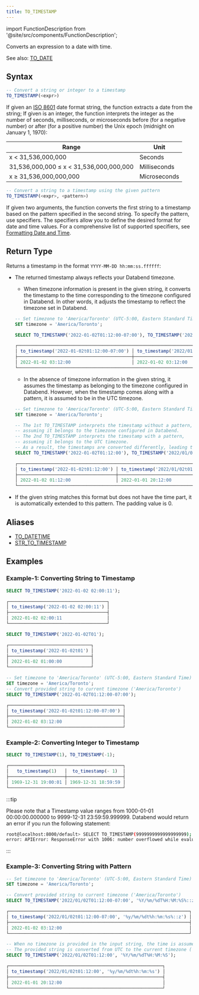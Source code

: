 ```yaml
---
title: TO_TIMESTAMP
---
```

import FunctionDescription from '@site/src/components/FunctionDescription';

<FunctionDescription description="Introduced or updated: v1.2.397"/>

Converts an expression to a date with time.

See also: [TO_DATE](to-date)

## Syntax

```sql
-- Convert a string or integer to a timestamp
TO_TIMESTAMP(<expr>)
```

If given an [ISO 8601](https://en.wikipedia.org/wiki/ISO_8601) date format string, the function extracts a date from the string; If given is an integer, the function interprets the integer as the number of seconds, milliseconds, or microseconds before (for a negative number) or after (for a positive number) the Unix epoch (midnight on January 1, 1970):

| Range                                       | Unit                 |
|---------------------------------------------|----------------------|
| x < 31,536,000,000                          | Seconds              |
| 31,536,000,000 ≤ x < 31,536,000,000,000     | Milliseconds         |
| x ≥ 31,536,000,000,000                      | Microseconds         |

```sql
-- Convert a string to a timestamp using the given pattern
TO_TIMESTAMP(<expr>, <pattern>)
```

If given two arguments, the function converts the first string to a timestamp based on the pattern specified in the second string. To specify the pattern, use specifiers. The specifiers allow you to define the desired format for date and time values. For a comprehensive list of supported specifiers, see [Formatting Date and Time](../../00-sql-reference/10-data-types/20-data-type-time-date-types.md#formatting-date-and-time).

## Return Type

Returns a timestamp in the format `YYYY-MM-DD hh:mm:ss.ffffff`: 

- The returned timestamp always reflects your Databend timezone.
    - When timezone information is present in the given string, it converts the timestamp to the time corresponding to the timezone configured in Databend. In other words, it adjusts the timestamp to reflect the timezone set in Databend.

    ```sql
    -- Set timezone to 'America/Toronto' (UTC-5:00, Eastern Standard Time)
    SET timezone = 'America/Toronto';

    SELECT TO_TIMESTAMP('2022-01-02T01:12:00-07:00'), TO_TIMESTAMP('2022/01/02T01:12:00-07:00', '%Y/%m/%dT%H:%M:%S%::z');

    ┌────────────────────────────────────────────────────────────────────────────────────────────────────────────────┐
    │ to_timestamp('2022-01-02t01:12:00-07:00') │ to_timestamp('2022/01/02t01:12:00-07:00', '%y/%m/%dt%h:%m:%s%::z') │
    ├───────────────────────────────────────────┼────────────────────────────────────────────────────────────────────┤
    │ 2022-01-02 03:12:00                       │ 2022-01-02 03:12:00                                                │
    └────────────────────────────────────────────────────────────────────────────────────────────────────────────────┘
    ```

    - In the absence of timezone information in the given string, it assumes the timestamp as belonging to the timezone configured in Databend. However, when the timestamp comes along with a pattern, it is assumed to be in the UTC timezone.

    ```sql
    -- Set timezone to 'America/Toronto' (UTC-5:00, Eastern Standard Time)
    SET timezone = 'America/Toronto';
    
    -- The 1st TO_TIMESTAMP interprets the timestamp without a pattern, 
    -- assuming it belongs to the timezone configured in Databend.
    -- The 2nd TO_TIMESTAMP interprets the timestamp with a pattern, 
    -- assuming it belongs to the UTC timezone.
    -- As a result, the timestamps are converted differently, leading to the difference in output.
    SELECT TO_TIMESTAMP('2022-01-02T01:12:00'), TO_TIMESTAMP('2022/01/02T01:12:00', '%Y/%m/%dT%H:%M:%S');

    ┌────────────────────────────────────────────────────────────────────────────────────────────────┐
    │ to_timestamp('2022-01-02t01:12:00') │ to_timestamp('2022/01/02t01:12:00', '%y/%m/%dt%h:%m:%s') │
    ├─────────────────────────────────────┼──────────────────────────────────────────────────────────┤
    │ 2022-01-02 01:12:00                 │ 2022-01-01 20:12:00                                      │
    └────────────────────────────────────────────────────────────────────────────────────────────────┘
    ```

- If the given string matches this format but does not have the time part, it is automatically extended to this pattern. The padding value is 0.

## Aliases

- [TO_DATETIME](to-datetime.md)
- [STR_TO_TIMESTAMP](str-to-timestamp.md)

## Examples

### Example-1: Converting String to Timestamp

```sql
SELECT TO_TIMESTAMP('2022-01-02 02:00:11');

┌─────────────────────────────────────┐
│ to_timestamp('2022-01-02 02:00:11') │
├─────────────────────────────────────┤
│ 2022-01-02 02:00:11                 │
└─────────────────────────────────────┘

SELECT TO_TIMESTAMP('2022-01-02T01');

┌───────────────────────────────┐
│ to_timestamp('2022-01-02t01') │
├───────────────────────────────┤
│ 2022-01-02 01:00:00           │
└───────────────────────────────┘

-- Set timezone to 'America/Toronto' (UTC-5:00, Eastern Standard Time)
SET timezone = 'America/Toronto';
-- Convert provided string to current timezone ('America/Toronto')
SELECT TO_TIMESTAMP('2022-01-02T01:12:00-07:00');

┌───────────────────────────────────────────┐
│ to_timestamp('2022-01-02t01:12:00-07:00') │
├───────────────────────────────────────────┤
│ 2022-01-02 03:12:00                       │
└───────────────────────────────────────────┘
```

### Example-2: Converting Integer to Timestamp

```sql
SELECT TO_TIMESTAMP(1), TO_TIMESTAMP(-1);

┌───────────────────────────────────────────┐
│   to_timestamp(1)   │  to_timestamp(- 1)  │
├─────────────────────┼─────────────────────┤
│ 1969-12-31 19:00:01 │ 1969-12-31 18:59:59 │
└───────────────────────────────────────────┘
```

:::tip

Please note that a Timestamp value ranges from 1000-01-01 00:00:00.000000 to 9999-12-31 23:59:59.999999. Databend would return an error if you run the following statement:

```bash
root@localhost:8000/default> SELECT TO_TIMESTAMP(9999999999999999999);
error: APIError: ResponseError with 1006: number overflowed while evaluating function `to_int64(9999999999999999999)`
```
:::

### Example-3: Converting String with Pattern

```sql
-- Set timezone to 'America/Toronto' (UTC-5:00, Eastern Standard Time)
SET timezone = 'America/Toronto';

-- Convert provided string to current timezone ('America/Toronto')
SELECT TO_TIMESTAMP('2022/01/02T01:12:00-07:00', '%Y/%m/%dT%H:%M:%S%::z');

┌────────────────────────────────────────────────────────────────────┐
│ to_timestamp('2022/01/02t01:12:00-07:00', '%y/%m/%dt%h:%m:%s%::z') │
├────────────────────────────────────────────────────────────────────┤
│ 2022-01-02 03:12:00                                                │
└────────────────────────────────────────────────────────────────────┘

-- When no timezone is provided in the input string, the time is assumed to be in UTC by default
-- The provided string is converted from UTC to the current timezone ('America/Toronto')
SELECT TO_TIMESTAMP('2022/01/02T01:12:00', '%Y/%m/%dT%H:%M:%S');

┌──────────────────────────────────────────────────────────┐
│ to_timestamp('2022/01/02t01:12:00', '%y/%m/%dt%h:%m:%s') │
├──────────────────────────────────────────────────────────┤
│ 2022-01-01 20:12:00                                      │
└──────────────────────────────────────────────────────────┘
```